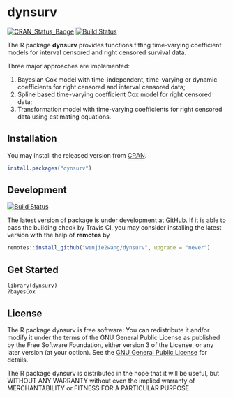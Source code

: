 # dynsurv

[![CRAN_Status_Badge][1]][2]
[![Build Status][3]][5]

The R package **dynsurv** provides functions fitting time-varying coefficient
models for interval censored and right censored survival data.

Three major approaches are implemented:

1. Bayesian Cox model with time-independent, time-varying or dynamic
   coefficients for right censored and interval censored data;
1. Spline based time-varying coefficient Cox model for right censored data;
1. Transformation model with time-varying coefficients for right censored data
   using estimating equations.


## Installation

You may install the released version from [CRAN][2].

```R
install.packages("dynsurv")
```


## Development

[![Build Status][4]][5]

The latest version of package is under development at [GitHub][6].  If it is
able to pass the building check by Travis CI, you may consider installing the
latest version with the help of **remotes** by

```R
remotes::install_github("wenjie2wang/dynsurv", upgrade = "never")
```

## Get Started

```
library(dynsurv)
?bayesCox
```

## License

The R package dynsurv is free software: You can redistribute it and/or modify it
under the terms of the GNU General Public License as published by the Free
Software Foundation, either version 3 of the License, or any later version (at
your option).  See the [GNU General Public License][8] for details.

The R package dynsurv is distributed in the hope that it will be useful, but
WITHOUT ANY WARRANTY without even the implied warranty of MERCHANTABILITY or
FITNESS FOR A PARTICULAR PURPOSE.


[1]: https://www.r-pkg.org/badges/version/dynsurv
[2]: https://CRAN.R-project.org/package=dynsurv
[3]: https://travis-ci.org/wenjie2wang/dynsurv.svg?branch=master
[4]: https://travis-ci.org/wenjie2wang/dynsurv.svg?branch=dev
[5]: https://travis-ci.org/wenjie2wang/dynsurv
[6]: https://github.com/wenjie2wang/dynsurv
[8]: https://www.gnu.org/licenses/
